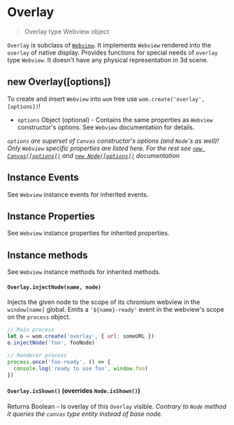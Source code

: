 # Overlay

> Overlay type Webview object

`Overlay` is subclass of [`Webview`](webview.md). It implements `Webview` rendered into the `overlay` of native display. Provides functions for special needs of `overlay` type `Webview`. It doesn't have any physical representation in 3d scene.

## new Overlay([options])
To create and insert `Webview` into `wom` tree use `wom.create('overlay', [options])`!
* `options` Object (optional) - Contains the same properties as `Webview` constructor's options. See `Webview` documentation for details.

_`options` are superset of `Canvas` constructor's options (and `Node`'s as well)! Only `Webview` specific properties are listed here. For the rest see [`new Canvas([options])`](canvas.md#new-canvasoptions) and [`new Node([options])`](node.md#new-nodeoptions) documentation_

## Instance Events
See `Webview` instance events for inherited events.

## Instance Properties
See `Webview` instance properties for inherited properties.

## Instance methods
See `Webview` instance methods for inherited methods.

#### `Overlay.injectNode(name, node)`
Injects the given node to the scope of its chromium webview in the `window[name]` global. Emits a `'${name}-ready'` event in the webview's scope on the `process` object.

``` js
// Main process
let o = wom.create('overlay', { url: someURL })
o.injectNode('foo', fooNode)
```

``` js
// Renderer process
process.once('foo-ready', () => {
  console.log('ready to use foo', window.foo)
})
```

#### `Overlay.isShown()` (overrides `Node.isShown()`)
Returns Boolean - Is overlay of this `Overlay` visible. _Contrary to `Node` method it queries the `canvas` type entity instead of base node._
